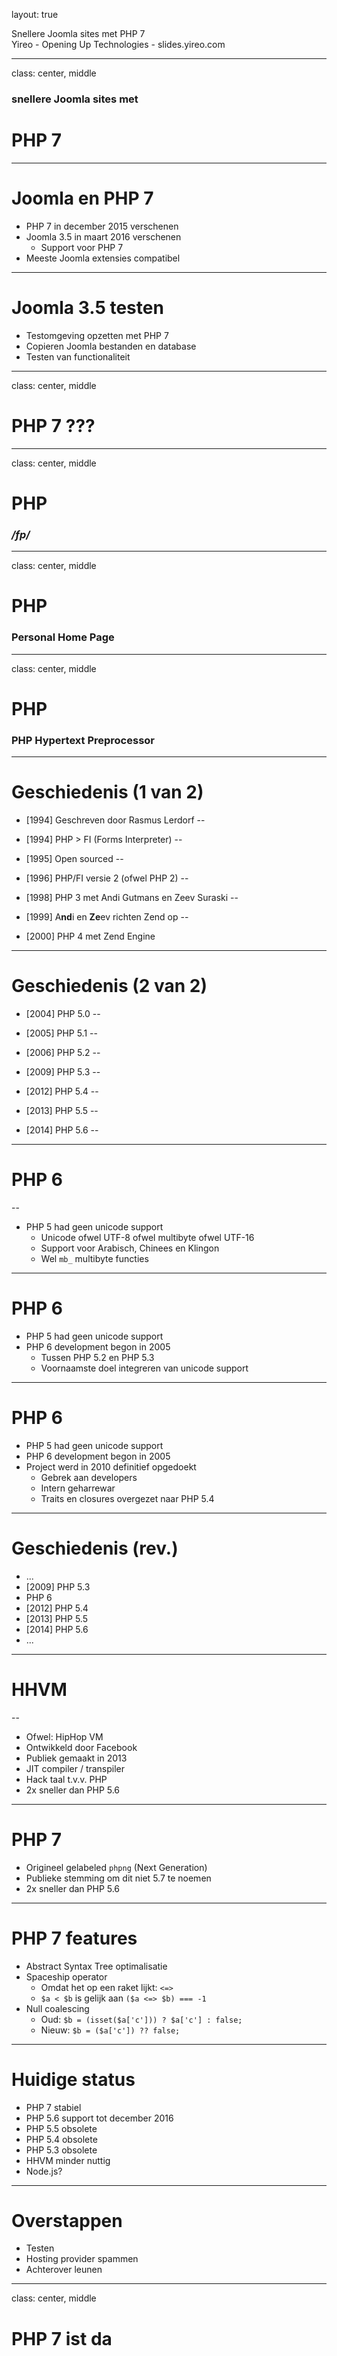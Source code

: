 layout: true
<div class="slide-heading">Snellere Joomla sites met PHP 7</div>
<div class="slide-footer">
    <span>Yireo - Opening Up Technologies - slides.yireo.com</span>
</div>

---
class: center, middle
### snellere Joomla sites met
# PHP 7

---
# Joomla en PHP 7
- PHP 7 in december 2015 verschenen
- Joomla 3.5 in maart 2016 verschenen
    - Support voor PHP 7
- Meeste Joomla extensies compatibel

---
# Joomla 3.5 testen
- Testomgeving opzetten met PHP 7
- Copieren Joomla bestanden en database
- Testen van functionaliteit

---
class: center, middle
# PHP 7 ???

---
class: center, middle
# PHP
### */fp/*

---
class: center, middle
# PHP
### Personal Home Page

---
class: center, middle
# PHP
### PHP Hypertext Preprocessor

---
# Geschiedenis (1 van 2)
- [1994] Geschreven door Rasmus Lerdorf
--

- [1994] PHP > FI (Forms Interpreter)
--

- [1995] Open sourced
--

- [1996] PHP/FI versie 2 (ofwel PHP 2)
--

- [1998] PHP 3 met Andi Gutmans en Zeev Suraski
--

- [1999] A**nd**i en **Ze**ev richten Zend op
--

- [2000] PHP 4 met Zend Engine

---
# Geschiedenis (2 van 2)
- [2004] PHP 5.0
--

- [2005] PHP 5.1
--

- [2006] PHP 5.2
--

- [2009] PHP 5.3
--

- [2012] PHP 5.4
--

- [2013] PHP 5.5
--

- [2014] PHP 5.6
--

---
# PHP 6

--
- PHP 5 had geen unicode support
    - Unicode ofwel UTF-8 ofwel multibyte ofwel UTF-16
    - Support voor Arabisch, Chinees en Klingon
    - Wel `mb_` multibyte functies

---
# PHP 6
- PHP 5 had geen unicode support
- PHP 6 development begon in 2005
    - Tussen PHP 5.2 en PHP 5.3
    - Voornaamste doel integreren van unicode support

---
# PHP 6
- PHP 5 had geen unicode support
- PHP 6 development begon in 2005
- Project werd in 2010 definitief opgedoekt
    - Gebrek aan developers
    - Intern geharrewar
    - Traits en closures overgezet naar PHP 5.4

---
# Geschiedenis (rev.)
- ...
- [2009] PHP 5.3
- PHP 6
- [2012] PHP 5.4
- [2013] PHP 5.5
- [2014] PHP 5.6
- ...

---
# HHVM

--
- Ofwel: HipHop VM
- Ontwikkeld door Facebook
- Publiek gemaakt in 2013
- JIT compiler / transpiler
- Hack taal t.v.v. PHP
- 2x sneller dan PHP 5.6

---
# PHP 7
- Origineel gelabeled `phpng` (Next Generation)
- Publieke stemming om dit niet 5.7 te noemen
- 2x sneller dan PHP 5.6

---
# PHP 7 features
- Abstract Syntax Tree optimalisatie
- Spaceship operator
    - Omdat het op een raket lijkt: `<=>`
    - `$a < $b` is gelijk aan `($a <=> $b) === -1`
- Null coalescing
    - Oud: `$b = (isset($a['c'])) ? $a['c'] : false;`
    - Nieuw: `$b = ($a['c']) ?? false;`

---
# Huidige status
- PHP 7 stabiel
- PHP 5.6 support tot december 2016
- PHP 5.5 obsolete
- PHP 5.4 obsolete
- PHP 5.3 obsolete
- HHVM minder nuttig
- Node.js?

---
# Overstappen
- Testen
- Hosting provider spammen
- Achterover leunen

---
class: center, middle
# PHP 7 ist da
